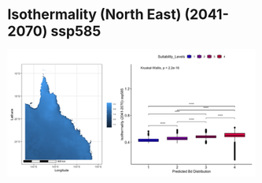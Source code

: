 # Isothermality (North East) (2041-2070) ssp585
![image info](../../Analysis_Plots/North_East_Extent_OnlyEnvs/Isothermality_NE_4170_585.png)